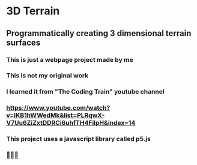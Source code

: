 # 3D Terrain

## Programmatically creating 3 dimensional terrain surfaces

### This is just a webpage project made by me
### This is not my original work
### I learned it from "The Coding Train" youtube channel
### https://www.youtube.com/watch?v=IKB1hWWedMk&list=PLRqwX-V7Uu6ZiZxtDDRCi6uhfTH4FilpH&index=14
### This project uses a javascript library called p5.js
### 🤩🤩🤩
